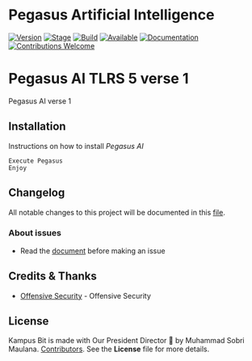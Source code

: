 
# Pegasus Artificial Intelligence

[![Version](https://img.shields.io/badge/Codename-Pegasus-red.svg?maxAge=259200)]()
[![Stage](https://img.shields.io/badge/Release-Stable-brightgreen.svg)]()
[![Build](https://img.shields.io/badge/Supported_OS-Linux-orange.svg)]()
[![Available](https://img.shields.io/badge/Available-BlackArch-red.svg?maxAge=259200)]()
[![Documentation](https://img.shields.io/badge/CEHv10-eccouncil-blue.svg?maxAge=259200)](https://github.com/ManhNho/CEHv10/tree/master/Slides)
[![Contributions Welcome](https://img.shields.io/badge/contributions-welcome-blue.svg?style=flat)]()

# Pegasus AI TLRS 5 verse 1

Pegasus AI verse 1

## Installation
Instructions on how to install *Pegasus AI*
```Download and Install
Execute Pegasus
Enjoy
```

## Changelog
All notable changes to this project will be documented in this [file](https://github.com/sobri3195/pegasusAI-verse1/blob/master/CHANGELOG.md).

### About issues
- Read the [document](https://github.com/sobri3195/pegasusAI-verse1/blob/master/issues.md) before making an issue

## Credits & Thanks
- [Offensive Security](https://www.offensive-security.com/) - Offensive Security

## License
Kampus Bit is made with Our President Director 🖤 by Muhammad Sobri Maulana. [Contributors](https://github.com/sobri3195/pegasusAI-verse1/graphs/contributors). See the **License** file for more details.



